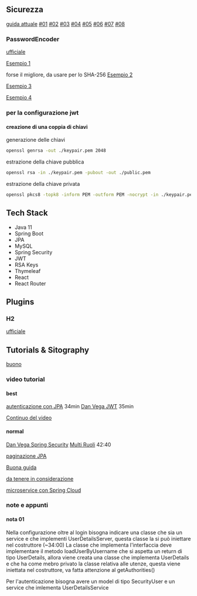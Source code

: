 

## Sicurezza


[guida attuale](https://www.codejava.net/frameworks/spring-boot/spring-security-jwt-authentication-tutorial)
[#01](https://www.javadevjournal.com/spring-security/custom-filter-in-spring-security/)
[#02](https://stackoverflow.com/questions/31826233/custom-authentication-manager-with-spring-security-and-java-configuration)
[#03](https://stackoverflow.com/questions/70101522/how-the-spring-security-authenticationmanager-authenticate-method-is-able-to-c)
[#04](https://stackoverflow.com/questions/73037471/spring-get-instance-of-authenticationmanager-complicated-since-websecurityconfig)
[#05](https://spring.io/blog/2022/02/21/spring-security-without-the-websecurityconfigureradapter)
[#06](https://www.baeldung.com/spring-security-authenticationmanagerresolver)
[#07](https://medium.com/geekculture/spring-security-in-motion-part-1-8fc2644244f)
[#08](https://www.appsdeveloperblog.com/migrating-from-deprecated-websecurityconfigureradapter/)


### PasswordEncoder
[ufficiale](https://www.baeldung.com/spring-security-5-password-storage)

[Esempio 1](https://www.dontpanicblog.co.uk/2022/03/14/spring-security-delegating-password-encoder/)

forse il migliore, da usare per lo SHA-256
[Esempio 2](https://springhow.com/spring-security-password-encoder/)

[Esempio 3](https://blog.marcosbarbero.com/password-encoder-migration-spring-security-5/)

[Esempio 4](https://howtodoinjava.com/spring-security/password-encoders/)



### per la configurazione jwt
#### creazione di una coppia di chiavi

generazione delle chiavi
```bash
openssl genrsa -out ./keypair.pem 2048
```

estrazione della chiave pubblica
```bash
openssl rsa -in ./keypair.pem -pubout -out ./public.pem
```

estrazione della chiave privata
```bash
openssl pkcs8 -topk8 -inform PEM -outform PEM -nocrypt -in ./keypair.pem -out ./private.pem
```

## Tech Stack
- Java 11
- Spring Boot
- JPA
- MySQL
- Spring Security
- JWT
- RSA Keys
- Thymeleaf
- React
- React Router


## Plugins

### H2
[ufficiale](https://www.baeldung.com/spring-boot-h2-database)


## Tutorials & Sitography

[buono](https://github.com/javadevjournal/javadevjournal/tree/master/spring-security/spring-security-series)


### video tutorial

#### best
[autenticazione con JPA](https://www.youtube.com/watch?v=awcCiqBO36E)
34min
[Dan Vega JWT](https://www.youtube.com/watch?v=KYNR5js2cXE)
35min

[Continuo del video](https://www.youtube.com/watch?v=UaB-0e76LdQ)

#### normal
[Dan Vega Spring Security](https://www.youtube.com/watch?v=d7ZmZFbE_qY)
[Multi Ruoli](https://www.youtube.com/watch?v=ErwPP7xLwDY)
42:40


[paginazione JPA](https://www.danvega.dev/blog/2022/05/12/spring-data-jpa-pagination/)

[Buona guida](https://www.baeldung.com/role-and-privilege-for-spring-security-registration)

[da tenere in considerazione](https://stackoverflow.com/questions/44046154/multiple-home-pages-for-different-roles-in-spring-security)

[microservice con Spring Cloud](https://www.youtube.com/watch?v=p485kUNpPvE)

### note e appunti
#### nota 01
Nella configurazione oltre al login bisogna indicare una classe che 
sia un service e che implementi UserDetailsServer, questa classe la si può 
iniettare nel costruttore (~34:00) 
La classe che implementa l'interfaccia deve implementare il metodo loadUserByUsername
che si aspetta un return di tipo UserDetails, allora viene creata una classe che implementa
UserDetails e che ha come mebro privato la classe relativa alle utenze, 
questa viene iniettata nel costruttore, va fatta attenzione al 
getAuthorities()


Per l'autenticazione bisogna avere un model di tipo SecurityUser 
e un service che imlementa UserDetailsService 